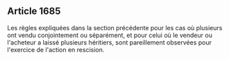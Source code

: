Article 1685
----
Les règles expliquées dans la section précédente pour les cas où plusieurs ont
vendu conjointement ou séparément, et pour celui où le vendeur ou l'acheteur a
laissé plusieurs héritiers, sont pareillement observées pour l'exercice de
l'action en rescision.
